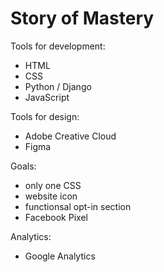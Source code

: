 # Story of Mastery

Tools for development:
- HTML
- CSS
- Python / Django
- JavaScript

Tools for design:
- Adobe Creative Cloud
- Figma

Goals:
- only one CSS
- website icon
- functionsal opt-in section
- Facebook Pixel

Analytics:
- Google Analytics
